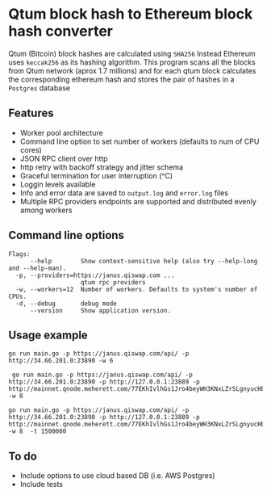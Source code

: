 
# Qtum block hash to Ethereum block hash converter

Qtum (Bitcoin) block hashes are calculated using `SHA256`
Instead Ethereum uses `keccak256` as its hashing algorithm.
This program scans all the blocks from Qtum network (aprox 1.7 millions) and for each qtum block calculates the corresponding ethereum hash and stores the pair of hashes in a `Postgres` database

## Features

- Worker pool architecture
- Command line option to set number of workers (defaults to num of CPU cores)
- JSON RPC client over http
- http retry with backoff strategy and jitter schema
- Graceful termination for user interruption (^C)
- Loggin levels available
- Info and error data are saved to `output.log` and `error.log` files
- Multiple RPC providers endpoints are supported and distributed evenly among workers

## Command line options

```
Flags:
      --help        Show context-sensitive help (also try --help-long and --help-man).
  -p, --providers=https://janus.qiswap.com ...  
                    qtum rpc providers
  -w, --workers=12  Number of workers. Defaults to system's number of CPUs.
  -d, --debug       debug mode
      --version     Show application version.
```

## Usage example

```
go run main.go -p https://janus.qiswap.com/api/ -p http://34.66.201.0:23890 -w 6
```

```
 go run main.go -p https://janus.qiswap.com/api/ -p http://34.66.201.0:23890 -p http://127.0.0.1:23889 -p http://mainnet.qnode.meherett.com/77EKhIvlhGs1Jro4beyWH3KNxLZrSLgnyucHb -w 8
 ```

 ```
 go run main.go -p https://janus.qiswap.com/api/ -p http://34.66.201.0:23890 -p http://127.0.0.1:23889 -p http://mainnet.qnode.meherett.com/77EKhIvlhGs1Jro4beyWH3KNxLZrSLgnyucHb -w 8  -t 1500000
 ```

## To do

- Include options to use cloud based DB (i.e. AWS Postgres)
- Include tests
